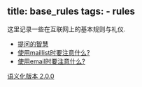 title: base_rules
tags:
    - rules
---
    
这里记录一些在互联网上的基本规则与礼仪.

+ [提问的智慧](https://github.com/FredWe/How-To-Ask-Questions-The-Smart-Way/blob/master/README-zh_CN.md)
+ [使用maillist时要注意什么?](http://blog.csdn.net/gzlaiyonghao/article/details/1669326)
+ [使用email时要注意什么?](http://blog.csdn.net/SpriteLW/article/details/935420)

[语义化版本 2.0.0](https://semver.org/lang/zh-CN/)
